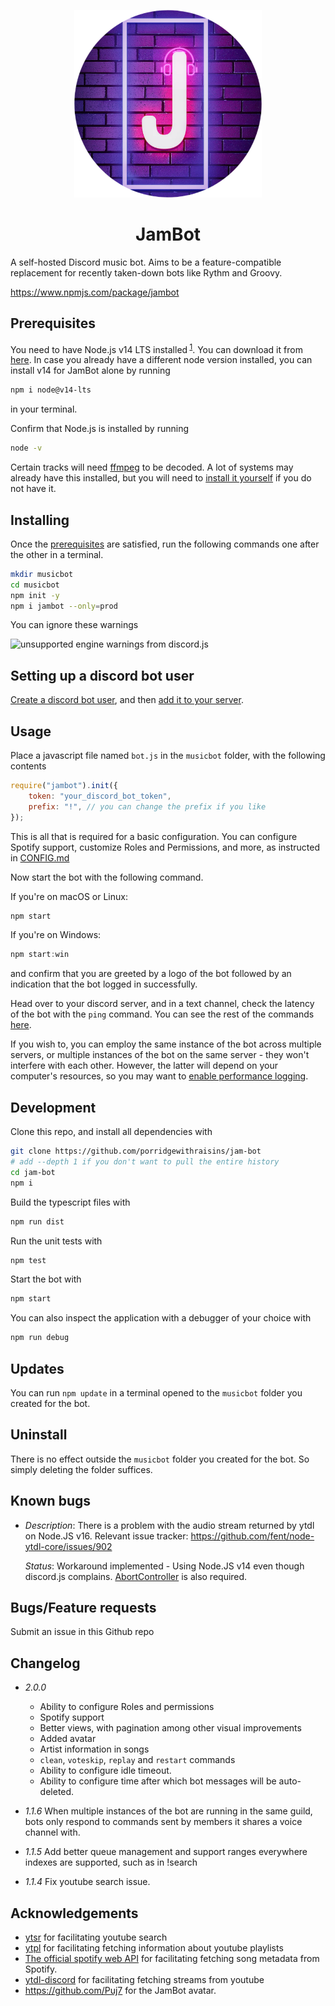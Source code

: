 <p align="center" width="100%">
    <img height = "300px" src="assets/jambot.png"> 
</p>

<h1 align = "center"> JamBot </h1>

A self-hosted Discord music bot. Aims to be a feature-compatible replacement for
recently taken-down bots like Rythm and Groovy.

https://www.npmjs.com/package/jambot

## Prerequisites

You need to have Node.js v14 LTS installed<sup> [1](#known-bugs)</sup>. You can download it from [here](https://nodejs.org/en/download/). In case you already have a different node version installed, you can install v14 for JamBot alone by running

```bash
npm i node@v14-lts
```

in your terminal.

Confirm that Node.js is installed by running

```bash
node -v
```

Certain tracks will need [ffmpeg](https://www.ffmpeg.org/) to be decoded. A lot of systems may already have this installed, but you will need to
[install it yourself](https://ffmpeg.org/download.html) if you do not have it.

## Installing

Once the [prerequisites](#prerequisites) are satisfied, run the following commands one after the
other in a terminal.

```bash
mkdir musicbot
cd musicbot
npm init -y
npm i jambot --only=prod
```

You can ignore these warnings

<img src="https://i.imgur.com/hHwdTHn.png" width=400 alt="unsupported engine warnings from discord.js">

## Setting up a discord bot user

[Create a discord bot user](docs/TOKEN.md), and then [add it to your server](docs/ADDING.md).

## Usage

Place a javascript file named `bot.js` in
the `musicbot` folder, with the following contents

```js
require("jambot").init({
    token: "your_discord_bot_token",
    prefix: "!", // you can change the prefix if you like
});
```

This is all that is required for a basic configuration. You can configure Spotify support, customize Roles and Permissions, and more, as instructed in [CONFIG.md](docs/CONFIG.md)

Now start the bot with the following command.

If you're on macOS or Linux:
```bash
npm start
```

If you're on Windows:
```powershell
npm start:win
```
and confirm that you are greeted by a logo of the bot followed by an indication that the bot logged in successfully.

Head over to your discord server, and in a text channel, check the latency of the bot with the `ping` command. You can see the rest of the commands [here](docs/COMMANDS.md).

If you wish to, you can employ the same instance of the bot across multiple servers, or multiple instances of the bot on the same server - they won't interfere with each other. However, the latter will depend on your computer's resources, so you may want to [enable performance logging](docs/CONFIG.md#extra-configuration).

## Development

Clone this repo, and install all dependencies with

```bash
git clone https://github.com/porridgewithraisins/jam-bot
# add --depth 1 if you don't want to pull the entire history
cd jam-bot
npm i
```

Build the typescript files with

```bash
npm run dist
```

Run the unit tests with

```bash
npm test
```
Start the bot with

```bash
npm start
```
You can also inspect the application with a debugger of your choice with
```bash
npm run debug
```

## Updates

You can run `npm update` in a terminal opened to the `musicbot` folder you
created for the bot.

## Uninstall

There is no effect outside the `musicbot` folder you created for the bot. So
simply deleting the folder suffices.

## Known bugs

-   _Description_: There is a problem with the audio stream returned by ytdl on
    Node.JS v16. Relevant issue tracker:
    https://github.com/fent/node-ytdl-core/issues/902

    _Status_: Workaround implemented - Using Node.JS v14 even though discord.js complains. [AbortController](https://www.npmjs.com/package/node-abort-controller) is also required.

## Bugs/Feature requests

Submit an issue in this Github repo

## Changelog

-   _2.0.0_
    - Ability to configure Roles and permissions
    - Spotify support
    - Better views, with pagination among other visual improvements
    - Added avatar
    - Artist information in songs
    - `clean`, `voteskip`, `replay` and `restart` commands
    - Ability to configure idle timeout.
    - Ability to configure time after which bot messages will be auto-deleted.

-   _1.1.6_
    When multiple instances of the bot are running in the same guild, bots only respond to commands sent by members it shares a voice channel with.
-   _1.1.5_
    Add better queue management and support ranges everywhere indexes are
    supported, such as in !search
-   _1.1.4_
    Fix youtube search issue.

## Acknowledgements


- [ytsr](https://github.com/TimeForANinja/node-ytsr) for facilitating youtube search
- [ytpl](https://github.com/TimeForANinja/node-ytpl) for facilitating fetching information about youtube playlists
- [The official spotify web API](https://github.com/thelinmichael/spotify-web-api-node) for facilitating fetching song metadata from Spotify.
- [ytdl-discord](https://github.com/amishshah/ytdl-core-discord) for facilitating fetching streams from youtube
- https://github.com/Puj7 for the JamBot avatar.